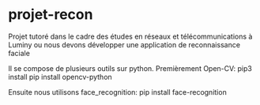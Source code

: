 # projet-recon

Projet tutoré dans le cadre des études en réseaux et télécommunications à Luminy ou nous devons développer une application de reconnaissance faciale



Il se compose de plusieurs outils sur python.
Premièrement Open-CV:
pip3 install pip install opencv-python

Ensuite nous utilisons face_recognition:
pip install face-recognition
